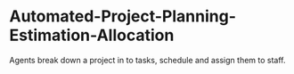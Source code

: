 # Automated-Project-Planning-Estimation-Allocation
Agents break down a project in to tasks, schedule and assign them to staff.
